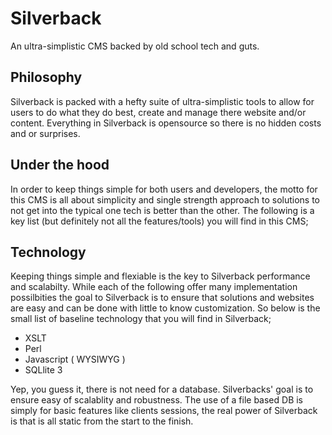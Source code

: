 # Silverback
An ultra-simplistic CMS backed by old school tech and guts. 

## Philosophy
Silverback is packed with a hefty suite of ultra-simplistic tools to allow for users to do what they do best, create and manage there website and/or content. Everything in Silverback is opensource so there is no hidden costs and or surprises.

## Under the hood
In order to keep things simple for both users and developers, the motto for this CMS is all about simplicity and single strength approach to solutions to not get into the typical one tech is better than the other.
The following is a key list (but definitely not all the features/tools) you will find in this CMS;

## Technology
Keeping things simple and flexiable is the key to Silverback performance and scalabilty. While each of the following offer many implementation possilbities the goal to Silverback is to ensure that solutions and websites are easy
and can be done with little to know customization. So below is the small list of baseline technology that you will find in Silverback;

* XSLT
* Perl
* Javascript ( WYSIWYG )
* SQLlite 3

Yep, you guess it, there is not need for a database. Silverbacks' goal is to ensure easy of scalablity and robustness. The use of a file based DB is simply for basic features like clients sessions, the real power of Silverback is that is all static 
from the start to the finish.

